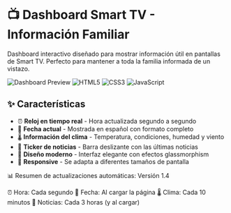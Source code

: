 # 📺 Dashboard Smart TV - Información Familiar

Dashboard interactivo diseñado para mostrar información útil en pantallas de Smart TV. Perfecto para mantener a toda la familia informada de un vistazo.

![Dashboard Preview](https://img.shields.io/badge/Status-Active-success)
![HTML5](https://img.shields.io/badge/HTML5-E34F26?logo=html5&logoColor=white)
![CSS3](https://img.shields.io/badge/CSS3-1572B6?logo=css3&logoColor=white)
![JavaScript](https://img.shields.io/badge/JavaScript-F7DF1E?logo=javascript&logoColor=black)

## ✨ Características

- ⏰ **Reloj en tiempo real** - Hora actualizada segundo a segundo
- 📅 **Fecha actual** - Mostrada en español con formato completo
- 🌡️ **Información del clima** - Temperatura, condiciones, humedad y viento
- 📰 **Ticker de noticias** - Barra deslizante con las últimas noticias
- 🎨 **Diseño moderno** - Interfaz elegante con efectos glassmorphism
- 📱 **Responsive** - Se adapta a diferentes tamaños de pantalla

📊 Resumen de actualizaciones automáticas: Versión 1.4

⏰ Hora: Cada segundo
📅 Fecha: Al cargar la página
🌡️ Clima: Cada 10 minutos
📰 Noticias: Cada 3 horas (y al cargar)
